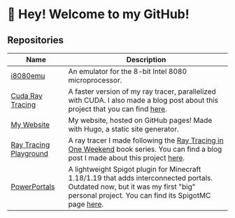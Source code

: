 # 👋 Hey! Welcome to my GitHub!

## Repositories

| Name | Description |
|------|-------------|
| [i8080emu](https://github.com/nsdigirolamo/i8080emu) | An emulator for the 8-bit Intel 8080 microprocessor. |
| [Cuda Ray Tracing](https://github.com/nsdigirolamo/cuda-ray-tracer) | A faster version of my ray tracer, parallelized with CUDA. I also made a blog post about this project that you can find [here](https://www.nsdigirolamo.com/posts/cuda-ray-tracing/). |
| [My Website](https://github.com/nsdigirolamo/nsdigirolamo.github.io) | My website, hosted on GitHub pages! Made with Hugo, a static site generator. |
| [Ray Tracing Playground](https://github.com/nsdigirolamo/ray-tracing-playground) | A ray tracer I made following the [Ray Tracing in One Weekend](https://raytracing.github.io/) book series. You can find a blog post I made about this project [here](https://www.nsdigirolamo.com/posts/ray-tracing-in-one-weekend/). |
| [PowerPortals](https://github.com/nsdigirolamo/PowerPortals) | A lightweight Spigot plugin for Minecraft 1.18/1.19 that adds interconnected portals. Outdated now, but it was my first "big" personal project. You can find its SpigotMC page [here](https://www.spigotmc.org/resources/powerportals.101798/). |
